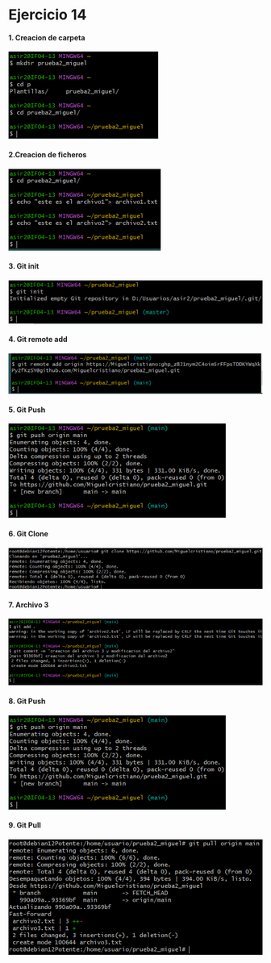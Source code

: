 <h1>Ejercicio 14</h1>

<h4>1. Creacion de carpeta<h4>

![Carpeta](/img/crear_carpeta.PNG)

<h4>2.Creacion de ficheros<h4>

![Ficheros](/img/crear_ficheros.PNG)

<h4>3. Git init<h4>

![Init](/img/git_init.PNG)

<h4>4. Git remote add<h4>

![Remote Add](/img/git_remote_add.PNG)

<h4>5. Git Push<h4>

![Git push](/img/git_push.PNG)

<h4>6. Git Clone<h4>

![Git Clone](/img/git_clone.PNG)

<h4>7. Archivo 3<h4>

![Archivo 3](/img/creacion%20archivo3.PNG)

<h4>8. Git Push<h4>

![Push](/img/git_push.PNG)

<h4>9. Git Pull <h4>

![Pull](/img/git%20pull.PNG)